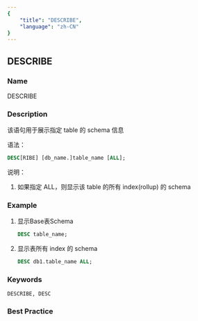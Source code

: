 ```yaml
---
{
    "title": "DESCRIBE",
    "language": "zh-CN"
}
---
```


<!--
Licensed to the Apache Software Foundation (ASF) under one
or more contributor license agreements.  See the NOTICE file
distributed with this work for additional information
regarding copyright ownership.  The ASF licenses this file
to you under the Apache License, Version 2.0 (the
"License"); you may not use this file except in compliance
with the License.  You may obtain a copy of the License at

  http://www.apache.org/licenses/LICENSE-2.0

Unless required by applicable law or agreed to in writing,
software distributed under the License is distributed on an
"AS IS" BASIS, WITHOUT WARRANTIES OR CONDITIONS OF ANY
KIND, either express or implied.  See the License for the
specific language governing permissions and limitations
under the License.
-->

## DESCRIBE

### Name

DESCRIBE

### Description

该语句用于展示指定 table 的 schema 信息

语法：

```sql
DESC[RIBE] [db_name.]table_name [ALL];
```

说明：

1. 如果指定 ALL，则显示该 table 的所有 index(rollup) 的 schema

### Example

1. 显示Base表Schema

    ```sql
    DESC table_name;
    ```

2. 显示表所有 index 的 schema

    ```sql
    DESC db1.table_name ALL;
    ```

### Keywords

    DESCRIBE, DESC

### Best Practice

